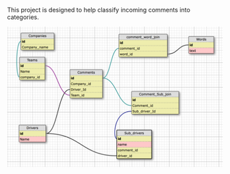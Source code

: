 This project is designed to help classify incoming comments into categories.

![Alt text](app/assets/images/comment_classification_db.png?raw=true "DB Structure")